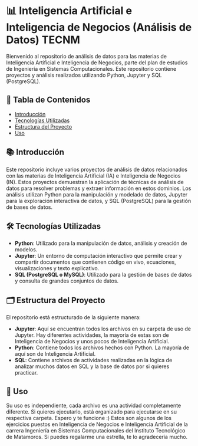 # 📊 Inteligencia Artificial e Inteligencia de Negocios (Análisis de Datos) TECNM

Bienvenido al repositorio de análisis de datos para las materias de Inteligencia Artificial e Inteligencia de Negocios, parte del plan de estudios de Ingeniería en Sistemas Computacionales. Este repositorio contiene proyectos y análisis realizados utilizando Python, Jupyter y SQL (PostgreSQL).

## 📑 Tabla de Contenidos

- [Introducción](#📚-introducción)
- [Tecnologías Utilizadas](#🛠️-tecnologías-utilizadas)
- [Estructura del Proyecto](#🗂️-estructura-del-proyecto)
- [Uso](#🚀-uso)

## 📚 Introducción

Este repositorio incluye varios proyectos de análisis de datos relacionados con las materias de Inteligencia Artificial (IA) e Inteligencia de Negocios (IN). Estos proyectos demuestran la aplicación de técnicas de análisis de datos para resolver problemas y extraer información en estos dominios. Los análisis utilizan Python para la manipulación y modelado de datos, Jupyter para la exploración interactiva de datos, y SQL (PostgreSQL) para la gestión de bases de datos.

## 🛠️ Tecnologías Utilizadas

- **Python**: Utilizado para la manipulación de datos, análisis y creación de modelos.
- **Jupyter**: Un entorno de computación interactivo que permite crear y compartir documentos que contienen código en vivo, ecuaciones, visualizaciones y texto explicativo.
- **SQL (PostgreSQL o MySQL)**: Utilizado para la gestión de bases de datos y consulta de grandes conjuntos de datos.

## 🗂️ Estructura del Proyecto

El repositorio está estructurado de la siguiente manera:

- **Jupyter**: Aquí se encuentran todos los archivos en su carpeta de uso de Jupyter. Hay diferentes actividades, la mayoría de estas son de Inteligencia de Negocios y unos pocos de Inteligencia Artificial.
- **Python**: Contiene todos los archivos hechos con Python. La mayoría de aquí son de Inteligencia Artificial.
- **SQL**: Contiene archivos de actividades realizadas en la lógica de analizar muchos datos en SQL y la base de datos por si quieres practicar.

## 🚀 Uso

Su uso es independiente, cada archivo es una actividad completamente diferente. Si quieres ejecutarlo, está organizado para ejecutarse en su respectiva carpeta. Espero y te funcione :) Estos son algunos de los ejercicios puestos en Inteligencia de Negocios e Inteligencia Artificial de la carrera Ingeniería en Sistemas Computacionales del Instituto Tecnológico de Matamoros. Si puedes regalarme una estrella, te lo agradecería mucho.
